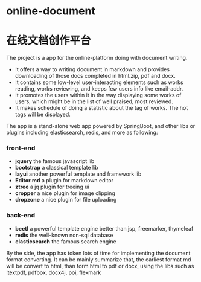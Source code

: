 # online-document

# 在线文档创作平台

The project is a app for the online-platform doing with document writing. 

- It offers a way to writing document in markdown and provides downloading of those docs completed in html.zip, pdf and docx.
- It contains some low-level user-interacting elements such as works reading, works reviewing, and keeps few users info like email-addr.
- It promotes the users within it in the way displaying some works of users, which might be in the list of well praised, most reviewed.   
- It makes schedule of doing a statistic about the tag of works. The hot tags will be displayed. 

The app is a stand-alone web app powered by SpringBoot, and other libs or plugins including elasticsearch, redis, and more as following:
### front-end

- **jquery** the famous javascript lib
- **bootstrap** a classical template lib
- **layui** another powerful template and framework lib
- **Editor.md** a plugin for markdown editor
- **ztree** a jq plugin for treeing ui
- **cropper** a nice plugin for image clipping
- **dropzone** a nice plugin for file uploading

### back-end

- **beetl** a powerful template engine better than jsp, freemarker, thymeleaf
- **redis** the well-known non-sql database
- **elasticsearch** the famous search engine

By the side, the app has token lots of time for implementing the document format converting. It can be mainly summarize that,
the earliest format md will be convert to html, than form html to pdf or docx, using the libs such as itextpdf, pdfbox, docx4j,
poi, flexmark  